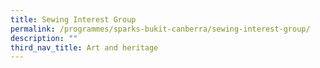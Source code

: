 ```yaml
---
title: Sewing Interest Group
permalink: /programmes/sparks-bukit-canberra/sewing-interest-group/
description: ""
third_nav_title: Art and heritage
---
```

